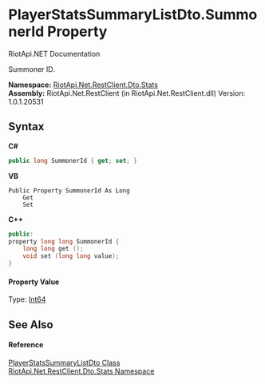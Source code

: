 # PlayerStatsSummaryListDto.SummonerId Property 
RiotApi.NET Documentation 

Summoner ID.

**Namespace:**&nbsp;<a href="3633558d-b43c-c273-62d1-e8636743a277">RiotApi.Net.RestClient.Dto.Stats</a><br />**Assembly:**&nbsp;RiotApi.Net.RestClient (in RiotApi.Net.RestClient.dll) Version: 1.0.1.20531

## Syntax

**C#**<br />
``` C#
public long SummonerId { get; set; }
```

**VB**<br />
``` VB
Public Property SummonerId As Long
	Get
	Set
```

**C++**<br />
``` C++
public:
property long long SummonerId {
	long long get ();
	void set (long long value);
}
```


#### Property Value
Type: <a href="http://msdn2.microsoft.com/en-us/library/6yy583ek" target="_blank">Int64</a>

## See Also


#### Reference
<a href="a9f0f494-0910-b725-9095-4e4a4de51c8f">PlayerStatsSummaryListDto Class</a><br /><a href="3633558d-b43c-c273-62d1-e8636743a277">RiotApi.Net.RestClient.Dto.Stats Namespace</a><br />